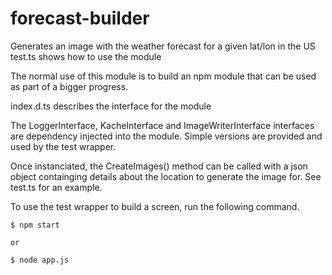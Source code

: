 # forecast-builder
Generates an image with the weather forecast for a given lat/lon in the US
test.ts shows how to use the module

The normal use of this module is to build an npm module that can be used as part of a bigger progress.

index.d.ts describes the interface for the module

The LoggerInterface, KacheInterface and ImageWriterInterface interfaces are dependency injected into the module.  Simple versions are provided and used by the test wrapper.

Once instanciated, the CreateImages() method can be called with a json object containging details about the location to generate the image for.  See test.ts for an example.

To use the test wrapper to build a screen, run the following command.  
```
$ npm start

or

$ node app.js 
```

